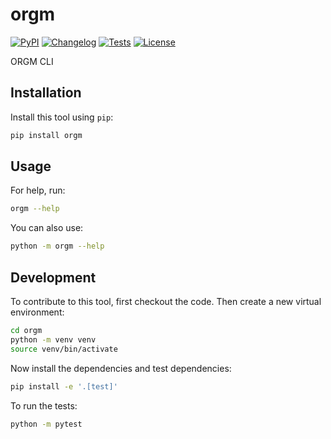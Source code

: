 # orgm

[![PyPI](https://img.shields.io/pypi/v/orgm.svg)](https://pypi.org/project/orgm/)
[![Changelog](https://img.shields.io/github/v/release/osmargm1202/orgm?include_prereleases&label=changelog)](https://github.com/osmargm1202/orgm/releases)
[![Tests](https://github.com/osmargm1202/orgm/actions/workflows/test.yml/badge.svg)](https://github.com/osmargm1202/orgm/actions/workflows/test.yml)
[![License](https://img.shields.io/badge/license-Apache%202.0-blue.svg)](https://github.com/osmargm1202/orgm/blob/master/LICENSE)

ORGM CLI

## Installation

Install this tool using `pip`:
```bash
pip install orgm
```
## Usage

For help, run:
```bash
orgm --help
```
You can also use:
```bash
python -m orgm --help
```
## Development

To contribute to this tool, first checkout the code. Then create a new virtual environment:
```bash
cd orgm
python -m venv venv
source venv/bin/activate
```
Now install the dependencies and test dependencies:
```bash
pip install -e '.[test]'
```
To run the tests:
```bash
python -m pytest
```
